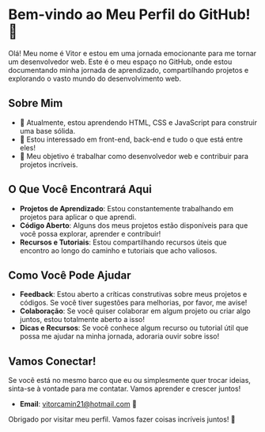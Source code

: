 # Bem-vindo ao Meu Perfil do GitHub! 👋

Olá! Meu nome é Vitor e estou em uma jornada emocionante para me tornar um desenvolvedor web. Este é o meu espaço no GitHub, onde estou documentando minha jornada de aprendizado, compartilhando projetos e explorando o vasto mundo do desenvolvimento web.

## Sobre Mim

- 🌱 Atualmente, estou aprendendo HTML, CSS e JavaScript para construir uma base sólida.
- 👀 Estou interessado em front-end, back-end e tudo o que está entre eles!
- 💼 Meu objetivo é trabalhar como desenvolvedor web e contribuir para projetos incríveis.

## O Que Você Encontrará Aqui

- **Projetos de Aprendizado**: Estou constantemente trabalhando em projetos para aplicar o que aprendi.
- **Código Aberto**: Alguns dos meus projetos estão disponíveis para que você possa explorar, aprender e contribuir!
- **Recursos e Tutoriais**: Estou compartilhando recursos úteis que encontro ao longo do caminho e tutoriais que acho valiosos.

## Como Você Pode Ajudar

- **Feedback**: Estou aberto a críticas construtivas sobre meus projetos e códigos. Se você tiver sugestões para melhorias, por favor, me avise!
- **Colaboração**: Se você quiser colaborar em algum projeto ou criar algo juntos, estou totalmente aberto a isso!
- **Dicas e Recursos**: Se você conhece algum recurso ou tutorial útil que possa me ajudar na minha jornada, adoraria ouvir sobre isso!

## Vamos Conectar!

Se você está no mesmo barco que eu ou simplesmente quer trocar ideias, sinta-se à vontade para me contatar. Vamos aprender e crescer juntos!

- **Email**: vitorcamin21@hotmail.com 📩

Obrigado por visitar meu perfil. Vamos fazer coisas incríveis juntos! 🚀
